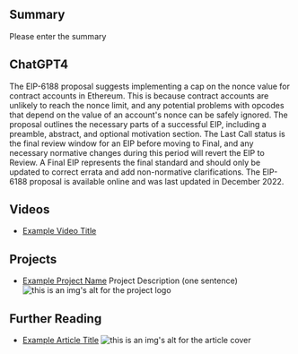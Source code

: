 ## Summary

Please enter the summary

## ChatGPT4

The EIP-6188 proposal suggests implementing a cap on the nonce value for contract accounts in Ethereum. This is because contract accounts are unlikely to reach the nonce limit, and any potential problems with opcodes that depend on the value of an account's nonce can be safely ignored. The proposal outlines the necessary parts of a successful EIP, including a preamble, abstract, and optional motivation section. The Last Call status is the final review window for an EIP before moving to Final, and any necessary normative changes during this period will revert the EIP to Review. A Final EIP represents the final standard and should only be updated to correct errata and add non-normative clarifications. The EIP-6188 proposal is available online and was last updated in December 2022.

## Videos

- [Example Video Title](https://www.youtube.com/watch?v=TDGq4aeevgY)

## Projects

- [Example Project Name](https://xxxx.xxx/xxxxx) Project Description (one sentence) ![this is an img's alt for the project logo](https://xxxx.xxx/project-logo.xxx)

## Further Reading

- [Example Article Title](https://xxxx.xxx/xxxxx) ![this is an img's alt for the article cover](https://xxxx.xxx/article-cover.xxx)
